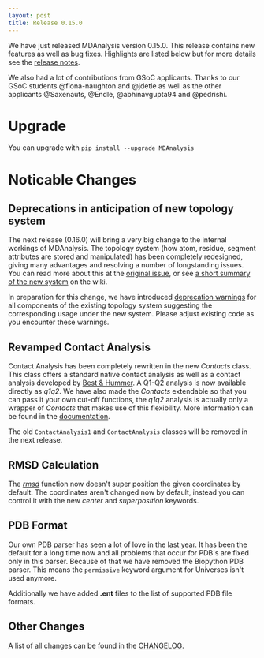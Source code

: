 ```yaml
---
layout: post
title: Release 0.15.0
---
```


We have just released MDAnalysis version 0.15.0. This release contains new
features as well as bug fixes. Highlights are listed below but for more details
see the [release notes](https://github.com/MDanalysis/mdanalysis/wiki/...).

We also had a lot of contributions from GSoC applicants. Thanks to our GSoC
students @fiona-naughton and @jdetle as well as the other applicants @Saxenauts,
@Endle, @abhinavgupta94 and @pedrishi.

# Upgrade

You can upgrade with `pip install --upgrade MDAnalysis`

# Noticable Changes

## Deprecations in anticipation of new topology system

The next release (0.16.0) will bring a very big change to the internal workings of MDAnalysis.
The topology system (how atom, residue, segment attributes are stored and manipulated) has been
completely redesigned, giving many advantages and resolving a number of longstanding issues.
You can read more about this at the [original issue](https://github.com/MDAnalysis/mdanalysis/issues/363),
or see [a short summary of the new system](https://github.com/MDAnalysis/mdanalysis/wiki/Issue363-Changes)
on the wiki.

In preparation for this change, we have introduced [deprecation
warnings](https://github.com/MDAnalysis/mdanalysis/issues/599) for all
components of the existing topology system suggesting the corresponding usage
under the new system. Please adjust existing code as you encounter these
warnings. 

## Revamped Contact Analysis

Contact Analysis has been completely rewritten in the new *Contacts* class. This
class offers a standard native contact analysis as well as a contact analysis
developed by [Best & Hummer][best-hummer-paper]. A Q1-Q2 analysis is now
available directly as *q1q2*. We have also made the *Contacts* extendable so
that you can pass it your own cut-off functions, the *q1q2* analysis is actually
only a wrapper of *Contacts* that makes use of this flexibility. More
information can be found in the [documentation][contacts-docs].

The old `ContactAnalysis1` and `ContactAnalysis` classes will be removed in the
next release.

## RMSD Calculation

The [*rmsd*][rmsd-docs] function now doesn't super position the given
coordinates by default. The coordinates aren't changed now by default, instead
you can control it with the new *center* and *superposition* keywords.

## PDB Format

Our own PDB parser has seen a lot of love in the last year. It has been the
default for a long time now and all problems that occur for PDB's are fixed only
in this parser. Because of that we have removed the Biopython PDB parser. This
means the `permissive` keyword argument for Universes isn't used anymore.

Additionally we have added **.ent** files to the list of supported PDB file
formats.

## Other Changes

A list of all changes can be found in the [CHANGELOG](https://github.com/MDAnalysis/mdanalysis/blob/develop/package/CHANGELOG).

[contacts-docs]: http://www.mdanalysis.org/mdanalysis/documentation_pages/analysis/contacts.html
[best-hummer-paper]: http://www.pnas.org/content/110/44/17874
[rmsd-docs]: http://www.mdanalysis.org/mdanalysis/documentation_pages/analysis/rms.html#MDAnalysis.analysis.rms.rmsd
